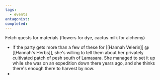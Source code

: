 ```yaml
---
tags:
  - events
antagonist: 
completed:
---
```

Fetch quests for materials (flowers for dye, cactus milk for alchemy)
- If the party gets more than a few of these for [[Hannah Velerin]] @ [[Hannah's Herbs]], she's willing to tell them about her privately cultivated patch of pesh south of Lamasara. She managed to set it up while she was on an expedition down there years ago, and she thinks there's enough there to harvest by now.
- <span data-category='red' data-calendar="Calendar of Golarion" data-date='Sarenith-1-4725' data-name='Bounty Board 4: Herb Fetch Quest'></span>
